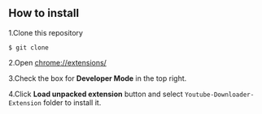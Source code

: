 
## How to install

1.Clone this repository
``` git
$ git clone 
```

2.Open [chrome://extensions/](chrome://extensions/)

3.Check the box for **Developer Mode** in the top right.

4.Click **Load unpacked extension** button and select `Youtube-Downloader-Extension` folder to install it.